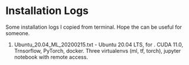 # Installation Logs

Some installation logs I copied from terminal. Hope the can be useful for someone.

1. Ubuntu_20.04_ML_20200215.txt - Ubuntu 20.04 LTS, for . CUDA 11.0, Trnsorflow, PyTorch, docker. Three virtualenvs (ml, tf, torch), jupyter notebook with remote access. 

